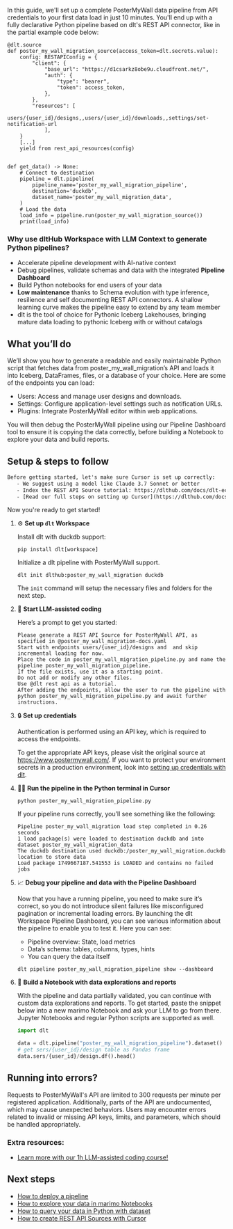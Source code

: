 In this guide, we'll set up a complete PosterMyWall data pipeline from API credentials to your first data load in just 10 minutes. You'll end up with a fully declarative Python pipeline based on dlt's REST API connector, like in the partial example code below:

```python-outcome
@dlt.source
def poster_my_wall_migration_source(access_token=dlt.secrets.value):
    config: RESTAPIConfig = {
        "client": {
            "base_url": "https://d1csarkz8obe9u.cloudfront.net/",
            "auth": {
                "type": "bearer",
                "token": access_token,
            },
        },
        "resources": [
            users/{user_id}/designs,,users/{user_id}/downloads,,settings/set-notification-url
            ],
    }
    [...]
    yield from rest_api_resources(config)


def get_data() -> None:
    # Connect to destination
    pipeline = dlt.pipeline(
        pipeline_name='poster_my_wall_migration_pipeline',
        destination='duckdb',
        dataset_name='poster_my_wall_migration_data', 
    )
    # Load the data
    load_info = pipeline.run(poster_my_wall_migration_source())
    print(load_info) 
```

### Why use dltHub Workspace with LLM Context to generate Python pipelines?

- Accelerate pipeline development with AI-native context
- Debug pipelines, validate schemas and data with the integrated **Pipeline Dashboard**
- Build Python notebooks for end users of your data
- **Low maintenance** thanks to Schema evolution with type inference, resilience and self documenting REST API connectors. A shallow learning curve makes the pipeline easy to extend by any team member
- dlt is the tool of choice for Pythonic Iceberg Lakehouses, bringing mature data loading to pythonic Iceberg with or without catalogs

## What you’ll do

We’ll show you how to generate a readable and easily maintainable Python script that fetches data from poster_my_wall_migration’s API and loads it into Iceberg, DataFrames, files, or a database of your choice. Here are some of the endpoints you can load:

- Users: Access and manage user designs and downloads.
- Settings: Configure application-level settings such as notification URLs.
- Plugins: Integrate PosterMyWall editor within web applications.

You will then debug the PosterMyWall pipeline using our Pipeline Dashboard tool to ensure it is copying the data correctly, before building a Notebook to explore your data and build reports.

## Setup & steps to follow

```default
Before getting started, let's make sure Cursor is set up correctly:
   - We suggest using a model like Claude 3.7 Sonnet or better
   - Index the REST API Source tutorial: https://dlthub.com/docs/dlt-ecosystem/verified-sources/rest_api/ and add it to context as **@dlt rest api**
   - [Read our full steps on setting up Cursor](https://dlthub.com/docs/dlt-ecosystem/llm-tooling/cursor-restapi#23-configuring-cursor-with-documentation)
```

Now you're ready to get started!

1. ⚙️ **Set up `dlt` Workspace**
    
    Install dlt with duckdb support:
    ```shell
    pip install dlt[workspace]
    ```

    Initialize a dlt pipeline with PosterMyWall support.
    ```shell
    dlt init dlthub:poster_my_wall_migration duckdb
    ```

    The `init` command will setup the necessary files and folders for the next step.
    
2. 🤠 **Start LLM-assisted coding**
    
    Here’s a prompt to get you started:
    
    ```prompt
    Please generate a REST API Source for PosterMyWall API, as specified in @poster_my_wall_migration-docs.yaml 
    Start with endpoints users/{user_id}/designs and  and skip incremental loading for now. 
    Place the code in poster_my_wall_migration_pipeline.py and name the pipeline poster_my_wall_migration_pipeline. 
    If the file exists, use it as a starting point. 
    Do not add or modify any other files. 
    Use @dlt rest api as a tutorial. 
    After adding the endpoints, allow the user to run the pipeline with python poster_my_wall_migration_pipeline.py and await further instructions.
    ```

    
3. 🔒 **Set up credentials** 
    
    Authentication is performed using an API key, which is required to access the endpoints.
    
    To get the appropriate API keys, please visit the original source at https://www.postermywall.com/.
    If you want to protect your environment secrets in a production environment, look into [setting up credentials with dlt](https://dlthub.com/docs/walkthroughs/add_credentials).
    
4. 🏃‍♀️ **Run the pipeline in the Python terminal in Cursor**
    
    ```shell
    python poster_my_wall_migration_pipeline.py
    ```
    
    If your pipeline runs correctly, you’ll see something like the following:
    
    ```shell
    Pipeline poster_my_wall_migration load step completed in 0.26 seconds
    1 load package(s) were loaded to destination duckdb and into dataset poster_my_wall_migration_data
    The duckdb destination used duckdb:/poster_my_wall_migration.duckdb location to store data
    Load package 1749667187.541553 is LOADED and contains no failed jobs
    ```
    
5. 📈 **Debug your pipeline and data with the Pipeline Dashboard**

    Now that you have a running pipeline, you need to make sure it’s correct, so you do not introduce silent failures like misconfigured pagination or incremental loading errors. By launching the dlt Workspace Pipeline Dashboard, you can see various information about the pipeline to enable you to test it. Here you can see:
    - Pipeline overview: State, load metrics
    - Data’s schema: tables, columns, types, hints
    - You can query the data itself
    
    ```shell
    dlt pipeline poster_my_wall_migration_pipeline show --dashboard
    ```
    
6. 🐍 **Build a Notebook with data explorations and reports**

    With the pipeline and data partially validated, you can continue with custom data explorations and reports. To get started, paste the snippet below into a new marimo Notebook and ask your LLM to go from there. Jupyter Notebooks and regular Python scripts are supported as well.

    
    ```python
    import dlt

   data = dlt.pipeline("poster_my_wall_migration_pipeline").dataset()
   # get sers/{user_id}/design table as Pandas frame
   data.sers/{user_id}/design.df().head()
    ```

## Running into errors?

Requests to PosterMyWall's API are limited to 300 requests per minute per registered application. Additionally, parts of the API are undocumented, which may cause unexpected behaviors. Users may encounter errors related to invalid or missing API keys, limits, and parameters, which should be handled appropriately.

### Extra resources:

- [Learn more with our 1h LLM-assisted coding course!](https://www.youtube.com/watch?v=GGid70rnJuM)

## Next steps

- [How to deploy a pipeline](https://dlthub.com/docs/walkthroughs/deploy-a-pipeline)
- [How to explore your data in marimo Notebooks](https://dlthub.com/docs/general-usage/dataset-access/marimo)
- [How to query your data in Python with dataset](https://dlthub.com/docs/general-usage/dataset-access/dataset)
- [How to create REST API Sources with Cursor](https://dlthub.com/docs/dlt-ecosystem/llm-tooling/cursor-restapi)